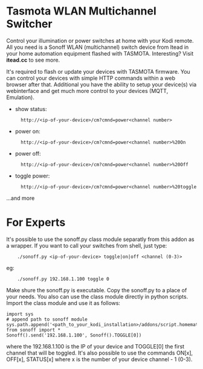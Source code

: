 <h1>Tasmota WLAN Multichannel Switcher</h1>

Control your illumination or power switches at home with your Kodi remote. All you need is a Sonoff WLAN (multichannel) switch device from Itead in your home automation equipment flashed with TASMOTA. Interesting? Visit <b>itead.cc</b> to see more.

It's required to flash or update your devices with TASMOTA firmware. You can control your devices with simple HTTP commands within a web browser after that. Additional you have the ability to setup your device(s) via webinterface and get much more control to your devices (MQTT, Emulation).

- show status:

        http://<ip-of-your-device>/cm?cmnd=power<channel number>
        
- power on:

        http://<ip-of-your-device>/cm?cmnd=power<channel number>%20On
        
- power off:

        http://<ip-of-your-device>/cm?cmnd=power<channel number>%20Off
        
- toggle power:

        http://<ip-of-your-device>/cm?cmnd=power<channel number>%20toggle

...and more

<h1>For Experts</h1>

It's possible to use the sonoff.py class module separatly from this addon as a wrapper. If you want to call your switches from shell, just type:

        ./sonoff.py <ip-of-your-device> toggle|on|off <channel (0-3)>
     
 eg:
 
        ./sonoff.py 192.168.1.100 toggle 0
 
Make shure the sonoff.py is executable. Copy the sonoff.py to a place of your needs. You also can use the class module directly in python scripts. Import the class module and use it as follows:
    
    import sys
    # append path to sonoff module
    sys.path.append('<path_to_your_kodi_installation>/addons/script.homematic.sonoff/resources/lib')
    from sonoff import *
    Sonoff().send('192.168.1.100', Sonoff().TOGGLE[0])
    
where the 192.168.1.100 is the IP of your device and TOGGLE[0] the first channel that will be toggled. It's also possible to use the commands ON[x], OFF[x], STATUS[x] where x is the number of your device channel - 1 (0-3). 
    